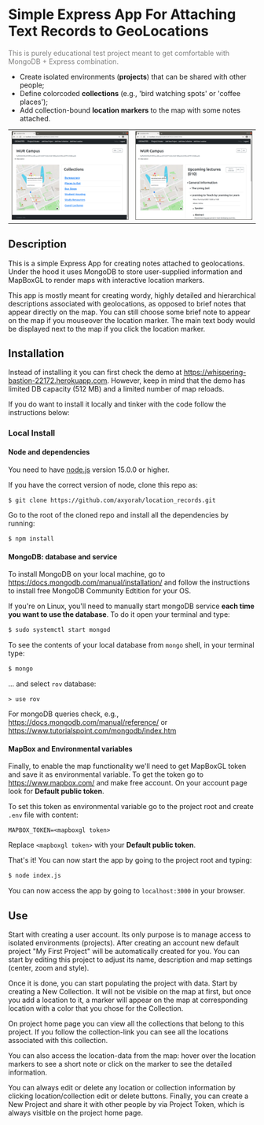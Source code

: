 # Simple Express App For Attaching Text Records to GeoLocations

<p style="color:grey;">This is purely educational test project meant to get comfortable with MongoDB + Express combination.</p>

- Create isolated environments (**projects**) that can be shared with other people;
- Define colorcoded **collections** (e.g., 'bird watching spots' or 'coffee places');
- Add collection-bound **location markers** to the map with some notes attached.

<table>
    <tr>
        <td><img src="./imgs/index.png"></td>
        <td><img src="./imgs/selected.png"></td>
    </tr>
</table>

## Description
This is a simple Express App for creating notes attached to geolocations. Under the hood it uses MongoDB to store user-supplied information and MapBoxGL to render maps with interactive location markers.

This app is mostly meant for creating wordy, highly detailed and hierarchical descriptions associated with geolocations, as opposed to brief notes that appear directly on the map. You can still choose some brief note to appear on the map if you mouseover the location marker. The main text body would be displayed next to the map if you click the location marker.

## Installation
Instead of installing it you can first check the demo at https://whispering-bastion-22172.herokuapp.com. However, keep in mind that the demo has limited DB capacity (512 MB) and a limited number of map reloads.

If you do want to install it locally and tinker with the code follow the instructions below:

### Local Install
#### Node and dependencies
You need to have [node.js](https://nodejs.org/en/) version 15.0.0 or higher.

If you have the correct version of node, clone this repo as:
```bash
$ git clone https://github.com/axyorah/location_records.git
```

Go to the root of the cloned repo and install all the dependencies by running:
```bash
$ npm install 
```
#### MongoDB: database and service
To install MongoDB on your local machine, go to https://docs.mongodb.com/manual/installation/ and follow the instructions to install free MongoDB Community Edtition for your OS.

If you're on Linux, you'll need to manually start mongoDB service **each time you want to use the database**. To do it open your terminal and type:
```bash
$ sudo systemctl start mongod
```

To see the contents of your local database from `mongo` shell, in your terminal type:
```bash
$ mongo
```
... and select `rov` database:
```
> use rov
```

For mongoDB queries check, e.g., https://docs.mongodb.com/manual/reference/ or https://www.tutorialspoint.com/mongodb/index.htm

#### MapBox and Environmental variables
Finally, to enable the map functionality we'll need to get MapBoxGL token and save it as environmental variable. To get the token go to https://www.mapbox.com/ and make free account. On your account page look for **Default public token**. 

To set this token as environmental variable go to the project root and create `.env` file with content:
```
MAPBOX_TOKEN=<mapboxgl token>
``` 

Replace `<mapboxgl token>` with your **Default public token**.

That's it! You can now start the app by going to the project root and typing:
```bash
$ node index.js
```

You can now access the app by going to `localhost:3000` in your browser.

## Use
Start with creating a user account. Its only purpose is to manage access to isolated environments (projects). After creating an account new default project "My First Project" will be automatically created for you. You can start by editing this project to adjust its name, description and map settings (center, zoom and style).

Once it is done, you can start populating the project with data. Start by creating a New Collection. It will not be visible on the map at first, but once you add a location to it, a marker will appear on the map at corresponding location with a color that you chose for the Collection.

On project home page you can view all the collections that belong to this project. If you follow the collection-link you can see all the locations associated with this collection.

You can also access the location-data from the map: hover over the location markers to see a short note or click on the marker to see the detailed information.

You can always edit or delete any location or collection information by clicking location/collection edit or delete buttons. Finally, you can create a New Project and share it with other people by via Project Token, which is always visitble on the project home page.